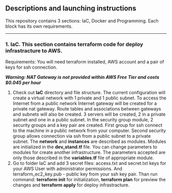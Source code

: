 Descriptions and launching instructions
---
This repository contains 3 sections: IaC, Docker and Programming. Each block has its own requirements.

-----------------------------------
### 1. IaC. This section contains terraform code for deploy infrastracture to AWS.
Requirements:
You will need terraform installed, AWS account and a pair of keys for ssh connection. 

***Warning: NAT Gateway is not provided within AWS Free Tier and costs $0.045 per hour***

1. Check out **IaC** directory and file structure. The current configuration will create a virtual network with 1 private and 1 public subnet. To access the Internet from a public network Internet gateway will be created for a private nat gateway. Route tables and associations between gateways and subnets will also be created. 3 servers will be created, 2 in a private subnet and one in a public subnet.
  In the security group module, 2 security groups and a key pair are created. First group for ssh connect to the machine in a public network from your computer. Second security group allows connection via ssh from a public subnet to a private subnet. 
  The **network** and **instances** are described as modules. Modules are initialized in the **dev_stand.tf** file. You can change parameters to modules for create another infrastructure. The parameters accepted are only those described in the **variables.tf** file of appropriate module.
2.  Go to folder IaC and add 3 secret files: access.txt and secret.txt keys for your AWS User with administrator permissions. And terraform_ec2_key.pub - public key from your ssh key pair. Than run command: **terraform init** for initialization, **terraform plan** for preview the changes and **terraform apply** for deploy infrastracture. 

